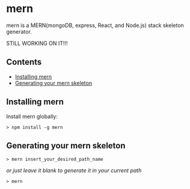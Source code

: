 # mern
mern is a MERN(mongoDB, express, React, and Node.js) stack skeleton generator.

STILL WORKING ON IT!!!

## Contents
- [Installing mern](https://github.com/smlee/mern/blob/master/README.md#installing-mern)
- [Generating your mern skeleton](https://github.com/smlee/mern/blob/master/README.md#generating-your-mern-skeleton)

## Installing mern
Install mern globally:

```
> npm install -g mern
```

## Generating your mern skeleton

```
> mern insert_your_desired_path_name
```

*or just leave it blank to generate it in your current path*

```
> mern
```

